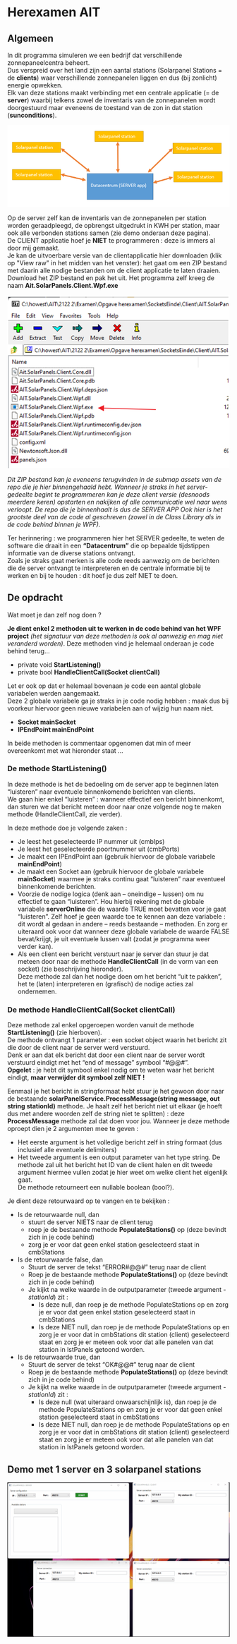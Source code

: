 # Herexamen AIT  

## Algemeen  
In dit programma simuleren we een bedrijf dat verschillende zonnepaneelcentra beheert.  
Dus verspreid over het land zijn een aantal stations (Solarpanel Stations = de **clients**) waar verschillende zonnepanelen liggen en dus (bij zonlicht) energie opwekken.  
Elk van deze stations maakt verbinding met een centrale applicatie (= de **server**) waarbij telkens zowel de inventaris van de zonnepanelen wordt doorgestuurd maar eveneens de toestand van de zon in dat station (**sunconditions**).  
   
<img src="assets/simulation.png">   
   
Op de server zelf kan de inventaris van de zonnepanelen per station worden geraadpleegd, de opbrengst uitgedrukt in KWH per station, maar ook alle verbonden stations samen (zie demo onderaan deze pagina).  
De CLIENT applicatie hoef je **NIET** te programmeren : deze is immers al door mij gemaakt.  
Je kan de uitvoerbare versie van de clientapplicatie hier downloaden (klik op "View raw" in het midden van het venster): het gaat om een ZIP bestand met daarin alle nodige bestanden om de client applicatie te laten draaien. Download het ZIP bestand en pak het uit. Het programma zelf kreeg de naam **Ait.SolarPanels.Client.Wpf.exe**  
  
<img src="assets/zipcontent.png">    
  
*Dit ZIP bestand kan je eveneens terugvinden in de submap assets van de repo die je hier binnengehaald hebt.
Wanneer je straks in het server-gedeelte begint te programmeren kan je deze client versie (desnoods meerdere keren) opstarten en nakijken of alle communicatie wel naar wens verloopt.
De repo die je binnenhaalt is dus de SERVER APP
Ook hier is het grootste deel van de code al geschreven (zowel in de Class Library als in de code behind binnen je WPF).*  
  
Ter herinnering : we programmeren hier het SERVER gedeelte, te weten de software die draait in een **“Datacentrum”** die op bepaalde tijdstippen informatie van de diverse stations ontvangt.  
Zoals je straks gaat merken is alle code reeds aanwezig om de berichten die de server ontvangt te interpreteren en de centrale informatie bij te werken en bij te houden : dit hoef je dus zelf NIET te doen.  
  
## De opdracht  
  
Wat moet je dan zelf nog doen ?  
  
**Je dient enkel 2 methoden uit te werken in de code behind van het WPF project** *(het signatuur van deze methoden is ook al aanwezig en mag niet veranderd worden)*.  Deze methoden vind je helemaal onderaan je code behind terug…  
  * private void **StartListening()**  
  * private bool **HandleClientCall(Socket clientCall)**   
  
Let er ook op dat er helemaal bovenaan je code een aantal globale variabelen werden aangemaakt.  
Deze 2 globale variabele ga je straks in je code nodig hebben : maak dus bij voorkeur hiervoor geen nieuwe variabelen aan of wijzig hun naam niet.
  * **Socket mainSocket**  
  * **IPEndPoint mainEndPoint**  
  
In beide methoden is commentaar opgenomen dat min of meer overeenkomt met wat hieronder staat …  
  
### De methode StartListening()

In deze methode is het de bedoeling om de server app te beginnen laten “luisteren” naar eventuele binnenkomende berichten van clients.  
We gaan hier enkel “luisteren” : wanneer effectief een bericht binnenkomt, dan sturen we dat bericht meteen door naar onze volgende nog te maken methode (HandleClientCall, zie verder).  
  
In deze methode doe je volgende zaken :   
  * Je leest het geselecteerde IP nummer uit (cmbIps)  
  * Je leest het geselecteerde poortnummer uit (cmbPorts)  
  * Je maakt een IPEndPoint aan (gebruik hiervoor de globale variabele **mainEndPoint**)  
  * Je maakt een Socket aan (gebruik hiervoor de globale variabele **mainSocket**) waarmee je straks continu gaat “luisteren” naar eventueel binnenkomende berichten.  
  * Voorzie de nodige logica (denk aan – oneindige – lussen) om nu effectief te gaan “luisteren”.  Hou hierbij rekening met de globale variabele **serverOnline** die de waarde TRUE moet bevatten voor je gaat “luisteren”.  Zelf hoef je geen waarde toe te kennen aan deze variabele : dit wordt al gedaan in andere – reeds bestaande – methoden.  En zorg er uiteraard ook voor dat wanneer deze globale variabele de waarde FALSE bevat/krijgt, je uit eventuele lussen valt (zodat je programma weer verder kan).
  * Als een client een bericht verstuurt naar je server dan stuur je dat meteen door naar de methode **HandleClientCall** (in de vorm van een socket) (zie beschrijving hieronder).  
Deze methode zal dan het nodige doen om het bericht “uit te pakken”, het te (laten) interpreteren en (grafisch) de nodige acties zal ondernemen.
  
  
### De methode HandleClientCall(Socket clientCall)  
  
Deze methode zal enkel opgeroepen worden vanuit de methode **StartListening()** (zie hierboven).  
De methode ontvangt 1 parameter : een socket object waarin het bericht zit die door de client naar de server werd verstuurd.  
Denk er aan dat elk bericht dat door een client naar de server wordt verstuurd eindigt met het “end of message” symbool “#@@#”.  
**Opgelet** : je hebt dit symbool enkel nodig om te weten waar het bericht eindigt, **maar verwijder dit symbool zelf NIET !**  
  
Eenmaal je het bericht in stringformaat hebt stuur je het gewoon door naar de bestaande **solarPanelService.ProcessMessage(string message, out string stationId)** methode.
Je haalt zelf het bericht niet uit elkaar (je hoeft dus met andere woorden zelf de string niet te splitten) : deze **ProcessMessage** methode zal dat doen voor jou.
Wanneer je deze methode oproept dien je 2 argumenten mee te geven : 
  * Het eerste argument is het volledige bericht zelf in string formaat (dus inclusief alle eventuele delimiters)  
  * Het tweede argument is een output parameter van het type string.  De methode zal uit het bericht het ID van de client halen en dit tweede argument hiermee vullen zodat je hier weet om welke client het eigenlijk gaat.  
De methode retourneert een nullable boolean (bool?).  
  
Je dient deze retourwaard op te vangen en te bekijken :   
  * Is de retourwaarde null, dan   
    * stuurt de server NIETS naar de client terug  
    * roep je de bestaande methode **PopulateStations()** op (deze bevindt zich in je code behind)    
    * zorg je er voor dat geen enkel station geselecteerd staat in cmbStations  
  * Is de retourwaarde false, dan  
    * Stuurt de server de tekst “ERROR#@@#” terug naar de client  
    * Roep je de bestaande methode **PopulateStations()** op (deze bevindt zich in je code behind)  
    * Je kijkt na welke waarde in de outputparameter (tweede argument - *stationId*) zit :   
      * Is deze null, dan roep je de methode PopulateStations op en zorg je er voor dat geen enkel station geselecteerd staat in cmbStations  
      * Is deze NIET null, dan roep je de methode PopulateStations op en zorg je er voor dat in cmbStations dit station (client) geselecteerd staat en zorg je er meteen ook voor dat alle panelen van dat station in lstPanels getoond worden.  
  * Is de retourwaarde true, dan  
    * Stuurt de server de tekst “OK#@@#” terug naar de client  
    * Roep je de bestaande methode **PopulateStations()** op (deze bevindt zich in je code behind)    
    * Je kijkt na welke waarde in de outputparameter (tweede argument - *stationId*) zit :   
      * Is deze null (wat uiteraard onwaarschijnlijk is), dan roep je de methode PopulateStations op en zorg je er voor dat geen enkel station geselecteerd staat in cmbStations  
      * Is deze NIET null, dan roep je de methode PopulateStations op en zorg je er voor dat in cmbStations dit station (client) geselecteerd staat en zorg je er meteen ook voor dat alle panelen van dat station in lstPanels getoond worden.  
  
## Demo met 1 server en 3 solarpanel stations  
  
<img src="assets/demo.gif">




